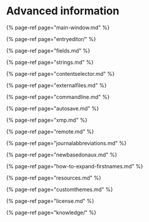 # Advanced information

{% page-ref page="main-window.md" %}

{% page-ref page="entryeditor/" %}

{% page-ref page="fields.md" %}

{% page-ref page="strings.md" %}

{% page-ref page="contentselector.md" %}

{% page-ref page="externalfiles.md" %}

{% page-ref page="commandline.md" %}

{% page-ref page="autosave.md" %}

{% page-ref page="xmp.md" %}

{% page-ref page="remote.md" %}

{% page-ref page="journalabbreviations.md" %}

{% page-ref page="newbasedonaux.md" %}

{% page-ref page="how-to-expand-firstnames.md" %}

{% page-ref page="resources.md" %}

{% page-ref page="customthemes.md" %}

{% page-ref page="license.md" %}

{% page-ref page="knowledge/" %}
